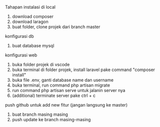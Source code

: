 Tahapan instalasi di local
1. download composer
2. download laragon
3. buat folder, clone projek dari branch master

konfigurasi db
1. buat database mysql

konfigurasi web
1. buka folder projek di vscode
2. buka terminal di folder projek, install laravel pake command "composer install"
3. buka file .env, ganti database name dan username
4. buka terminal, run command php artisan migrate
5. run command php artisan serve untuk jalanin server nya
6. (additional) terminate server pake ctrl + c

push github untuk add new fitur (jangan langsung ke master)
1. buat branch masing masing
2. push update ke branch masing-masing 
